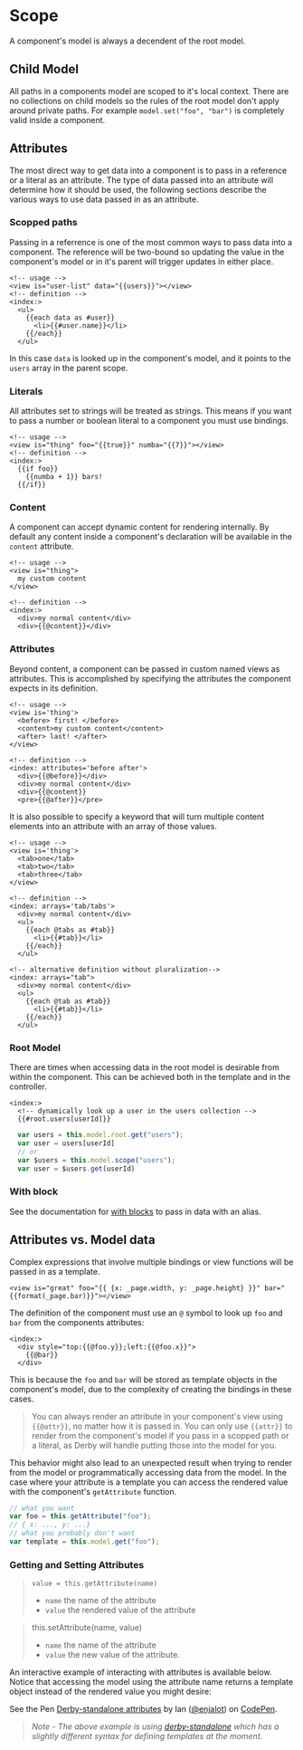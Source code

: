 # Scope

A component's model is always a decendent of the root model. 

## Child Model
All paths in a components model are scoped to it's local context. There are no collections on child models so the rules of the root model don't apply around private paths. For example `model.set("foo", "bar")` is completely valid inside a component.


## Attributes
The most direct way to get data into a component is to pass in a reference or a literal as an attribute. The type of data passed into an attribute will determine how it should be used, the following sections describe the various ways to use data passed in as an attribute.

### Scopped paths
Passing in a referrence is one of the most common ways to pass data into a component. The reference will be two-bound so updating the value in the component's model or in it's parent will trigger updates in either place.

```derby
<!-- usage -->
<view is="user-list" data="{{users}}"></view>
<!-- definition -->
<index:>
  <ul>
    {{each data as #user}}
      <li>{{#user.name}}</li>
    {{/each}}
  </ul>
```
In this case `data` is looked up in the component's model, and it points to the `users` array in the parent scope.

### Literals
All attributes set to strings will be treated as strings. This means if you want to pass a number or boolean literal to a component you must use bindings.

```derby
<!-- usage -->
<view is="thing" foo="{{true}}" numba="{{7}}"></view>
<!-- definition -->
<index:>
  {{if foo}}
    {{numba + 1}} bars!
  {{/if}}
```


### Content
A component can accept dynamic content for rendering internally. 
By default any content inside a component's declaration will be available in the `content` attribute.
```derby
<!-- usage -->
<view is="thing">
  my custom content
</view>

<!-- definition -->
<index:>
  <div>my normal content</div>
  <div>{{@content}}</div>
```

### Attributes
Beyond content, a component can be passed in custom named views as attributes. This is accomplished by specifying the attributes the component expects in its definition.

```derby
<!-- usage -->
<view is='thing'>
  <before> first! </before>
  <content>my custom content</content>
  <after> last! </after>
</view>

<!-- definition -->
<index: attributes='before after'>
  <div>{{@before}}</div>
  <div>my normal content</div>
  <div>{{@content}}
  <pre>{{@after}}</pre>
```

It is also possible to specify a keyword that will turn multiple content elements into an attribute with an array of those values.
```derby
<!-- usage -->
<view is='thing'>
  <tab>one</tab>
  <tab>two</tab>
  <tab>three</tab>
</view>

<!-- definition -->
<index: arrays='tab/tabs'>
  <div>my normal content</div>
  <ul>
    {{each @tabs as #tab}}
      <li>{{#tab}}</li>
    {{/each}}
  </ul>

<!-- alternative definition without pluralization-->
<index: arrays="tab">
  <div>my normal content</div>
  <ul>
    {{each @tab as #tab}}
      <li>{{#tab}}</li>
    {{/each}}
  </ul>
```

### Root Model
There are times when accessing data in the root model is desirable from within the component. This can be achieved both in the template and in the controller.

```derby
<index:>
  <!-- dynamically look up a user in the users collection -->
  {{#root.users[userId]}}
```

```js
  var users = this.model.root.get("users");
  var user = users[userId]
  // or
  var $users = this.model.scope("users");
  var user = $users.get(userId)
```


### With block
See the documentation for [with blocks](../views/template-syntax/blocks#with) to pass in data with an alias. 


## Attributes vs. Model data
Complex expressions that involve multiple bindings or view functions will be passed in as a template.
```derby
<view is="great" foo="{{ {x: _page.width, y: _page.height} }}" bar="{{format(_page.bar)}}"></view>
```
The definition of the component must use an `@` symbol to look up `foo` and `bar` from the components attributes:

```derby
<index:>
  <div style="top:{{@foo.y}};left:{{@foo.x}}">
    {{@bar}}
  </div>
```

This is because the `foo` and `bar` will be stored as template objects in the component's model, due to the complexity of creating the bindings in these cases.


> You can always render an attribute in your component's view using `{{@attr}}`, no matter how it is passed in. You can only use `{{attr}}` to render from the component's model if you pass in a scopped path or a literal, as Derby will handle putting those into the model for you.

This behavior might also lead to an unexpected result when trying to render from the model or programmatically accessing data from the model. In the case where your attribute is a template you can access the rendered value with the component's `getAttribute` function.

```js
// what you want
var foo = this.getAttribute("foo");
// { x: ..., y: ...}
// what you probably don't want
var template = this.model.get("foo");
```

### Getting and Setting Attributes
> `value = this.getAttribute(name)`
> * `name` the name of the attribute
> * `value` the rendered value of the attribute

> this.setAttribute(name, value)
> * `name` the name of the attribute
> * `value` the new value of the attribute.

An interactive example of interacting with attributes is available below. Notice that accessing the model using the attribute name returns a template object instead of the rendered value you might desire:

<p data-height="411" data-theme-id="12888" data-slug-hash="ByOaMm" data-default-tab="html" data-user="enjalot" class='codepen'>See the Pen <a href='http://codepen.io/enjalot/pen/ByOaMm/'>Derby-standalone attributes</a> by Ian (<a href='http://codepen.io/enjalot'>@enjalot</a>) on <a href='http://codepen.io'>CodePen</a>.</p>
<script async src="//assets.codepen.io/assets/embed/ei.js"></script>

> *Note - The above example is using [derby-standalone](http://github.com/derbyjs/derby-standalone) which has a slightly different syntax for defining templates at the moment.*

